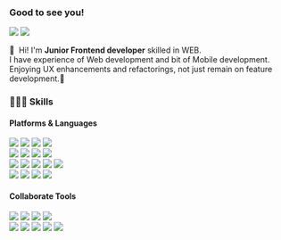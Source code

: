### Good to see you!

<p>
  <a href="https://velog.io/@damin1025" target="_blank"><img src="https://img.shields.io/badge/Velog-20C997?style=flat-square&logo=Velog&logoColor=white"/></a>
  <a href="https://www.linkedin.com/in/damin-kim/" target="_blank"><img src="https://img.shields.io/badge/Damin Kim-0A66C2?style=flat-square&logo=Linkedin&logoColor=white"/></a>
</p>

<p>
  👋&nbsp; Hi! I'm <b>Junior Frontend developer</b> skilled in WEB.<br/>
  I have experience of Web development and bit of Mobile development.<br/>
  Enjoying UX enhancements and refactorings, not just remain on feature development.🚀
</p>

### 👩🏼‍💻 Skills
#### Platforms & Languages
<p>
  <img src="https://img.shields.io/badge/Python-3776AB?style=flat-square&logo=Python&logoColor=white"/>
  <img src="https://img.shields.io/badge/JavaScript-F7DF1E?style=flat-square&logo=JavaScript&logoColor=black"/>
  <img src="https://img.shields.io/badge/TypeScript-3178C6?style=flat-square&logo=TypeScript&logoColor=white"/>
  <img src="https://img.shields.io/badge/styled--components-DB7093?style=flat-square&logo=styled-components&logoColor=white"/></br>
  <img src="https://img.shields.io/badge/React-61DAFB?style=flat-square&logo=React&logoColor=black"/>
  <img src="https://img.shields.io/badge/ReactNative-61DAFB?style=flat-square&logo=React&logoColor=black"/>
  <img src="https://img.shields.io/badge/Gatsby-663399?style=flat-square&logo=Gatsby&logoColor=white"/>
  <img src="https://img.shields.io/badge/Node.js-339933?style=flat-square&logo=Node.js&logoColor=white"/></br>
  <img src="https://img.shields.io/badge/webpack-%238DD6F9.svg?style=flat-square&logo=webpack&logoColor=black"/>
  <img src="https://img.shields.io/badge/MySQL-4479A1?style=flat-square&logo=MySQL&logoColor=white"/>
  <img src="https://img.shields.io/badge/graphql-E10098?style=flat-square&logo=graphql&logoColor=white"/>
  <img src="https://img.shields.io/badge/NGINX-009639?style=flat-square&logo=NGINX&logoColor=white"/>
  <img src="https://img.shields.io/badge/Selenium-43B02A?style=flat-square&logo=Selenium&logoColor=white"/></br>
  <img src="https://img.shields.io/badge/AWS S3-569A31?style=flat-square&logo=Amazon S3&logoColor=white"/>
  <img src="https://img.shields.io/badge/AWS EC2-FF9900?style=flat-square&logo=Amazon EC2&logoColor=black"/>
  <img src="https://img.shields.io/badge/githubpages-222222?style=flat-square&logo=githubpages&logoColor=white"/>
  <img src="https://img.shields.io/badge/Firebase-039BE5?style=flat-square&logo=Firebase&logoColor=black"/>

</p>

#### Collaborate Tools
<p>
  <img src="https://img.shields.io/badge/Chat-00AC47?style=flat-square&logo=Google Chat&logoColor=white"/>
  <img src="https://img.shields.io/badge/Git-F05032?style=flat-square&logo=Git&logoColor=white"/> 
  <img src="https://img.shields.io/badge/GitHub-181717?style=flat-square&logo=GitHub&logoColor=white"/>
  <img src="https://img.shields.io/badge/Redmine-B32024?style=flat-square&logo=Redmine&logoColor=white"/></br>
  <img src="https://img.shields.io/badge/VSC-007ACC?style=flat-square&logo=Visual Studio Code&logoColor=white"/>
  <img src="https://img.shields.io/badge/IntelliJ-000000?style=flat-square&logo=IntelliJ IDEA&logoColor=white"/>
  <img src="https://img.shields.io/badge/Eclipse-2C2255?style=flat-square&logo=Eclipse IDE&logoColor=white"/>
  <img src="https://img.shields.io/badge/Android%20Studio-3DDC84.svg?style=flat-square&logo=android-studio&logoColor=white"/>
  <img src="https://img.shields.io/badge/expo-1C1E24?style=flat-square&logo=expo&logoColor=white"/>
</p>
